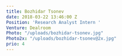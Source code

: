 ```yaml
---
title: Bozhidar Tsonev
date: 2018-03-22 13:46:00 Z
Position: 'Research Analyst Intern '
Venture: Dealroom
Photo: "/uploads/bozhidar-tsonev.jpg"
Photo2x: "/uploads/bozhidar-tsonev@2x.jpg"
prio: 4
---
```


